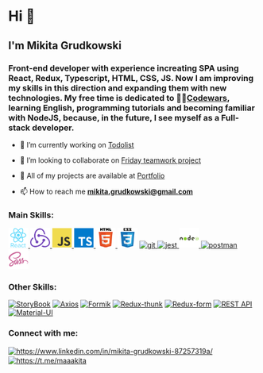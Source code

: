 <h1 align="left">Hi 👋</h1>
<h2 align="left">I'm Mikita Grudkowski</h2>
<h3 align="left">Front-end developer with experience increating SPA using React, Redux, Typescript, HTML, CSS, JS. Now I am improving my skills in this direction and expanding them with new technologies. My free time is dedicated to 👨‍💻<a href="https://www.codewars.com/users/grudkowski" rel="nofollow">Codewars</a>, learning English, programming tutorials and becoming familiar with NodeJS, because, in the future, I see myself as a Full-stack developer.</h3>

- 🔭 I’m currently working on [Todolist](https://github.com/hrudkouski/todolist-ts)

- 👯 I’m looking to collaborate on [Friday teamwork project](https://github.com/hrudkouski/friday_teamwork_project)

- 💼 All of my projects are available at [Portfolio](https://hrudkouski.github.io/my-portfolio-react/)

- 📫 How to reach me **mikita.grudkowski@gmail.com**

<h3 align="left">Main Skills:</h3>
<a href="https://reactjs.org/" target="_blank"> <img src="https://raw.githubusercontent.com/devicons/devicon/master/icons/react/react-original-wordmark.svg" alt="react" width="40" height="40"/> </a> 
<a href="https://redux.js.org" target="_blank"> <img src="https://raw.githubusercontent.com/devicons/devicon/master/icons/redux/redux-original.svg" alt="redux" width="40" height="40"/> </a> 
<a href="https://developer.mozilla.org/en-US/docs/Web/JavaScript" target="_blank"> <img src="https://raw.githubusercontent.com/devicons/devicon/master/icons/javascript/javascript-original.svg" alt="javascript" width="40" height="40"/> </a> 
<a href="https://www.typescriptlang.org/" target="_blank"> <img src="https://raw.githubusercontent.com/devicons/devicon/master/icons/typescript/typescript-original.svg" alt="typescript" width="40" height="40"/> </a> 
<a href="https://www.w3.org/html/" target="_blank"> <img src="https://raw.githubusercontent.com/devicons/devicon/master/icons/html5/html5-original-wordmark.svg" alt="html5" width="40" height="40"/> </a> 
<a href="https://www.w3schools.com/css/" target="_blank"> <img src="https://raw.githubusercontent.com/devicons/devicon/master/icons/css3/css3-original-wordmark.svg" alt="css3" width="40" height="40"/></a> 
<a href="https://git-scm.com/" target="_blank"> <img src="https://www.vectorlogo.zone/logos/git-scm/git-scm-icon.svg" alt="git" width="40" height="40"/> </a> 
<a href="https://jestjs.io" target="_blank"> <img src="https://www.vectorlogo.zone/logos/jestjsio/jestjsio-icon.svg" alt="jest" width="40" height="40"/> </a> 
<a href="https://nodejs.org" target="_blank"> <img src="https://raw.githubusercontent.com/devicons/devicon/master/icons/nodejs/nodejs-original-wordmark.svg" alt="nodejs" width="40" height="40"/> </a> 
<a href="https://postman.com" target="_blank"> <img src="https://www.vectorlogo.zone/logos/getpostman/getpostman-icon.svg" alt="postman" width="40" height="40"/> </a> 
<a href="https://sass-lang.com" target="_blank"> <img src="https://raw.githubusercontent.com/devicons/devicon/master/icons/sass/sass-original.svg" alt="sass" width="40" height="40"/> </a> 

</p>

<h3 align="left">Other Skills:</h3>
<p>
 <a target="_blank" rel="noopener noreferrer" href="https://camo.githubusercontent.com/57f20624301392d93f9eddcdf52a9167a136f4a43c3c99456724c5ef329f0684/68747470733a2f2f696d672e736869656c64732e696f2f62616467652f2d53746f7279426f6f6b2d3238326333343f7374796c653d666f722d7468652d6261646765266c6f676f3d53746f7279426f6f6b"><img src="https://camo.githubusercontent.com/57f20624301392d93f9eddcdf52a9167a136f4a43c3c99456724c5ef329f0684/68747470733a2f2f696d672e736869656c64732e696f2f62616467652f2d53746f7279426f6f6b2d3238326333343f7374796c653d666f722d7468652d6261646765266c6f676f3d53746f7279426f6f6b" alt="StoryBook" data-canonical-src="https://img.shields.io/badge/-StoryBook-282c34?style=for-the-badge&amp;logo=StoryBook" style="max-width:100%;"></a>
<a target="_blank" rel="noopener noreferrer" href="https://camo.githubusercontent.com/c1e49fcce3578563301db9352e1857a0bd2414b0b494850855452589d7e6cff2/68747470733a2f2f696d672e736869656c64732e696f2f62616467652f2d4178696f732d3238326333343f7374796c653d666f722d7468652d6261646765266c6f676f3d6178696f73"><img src="https://camo.githubusercontent.com/c1e49fcce3578563301db9352e1857a0bd2414b0b494850855452589d7e6cff2/68747470733a2f2f696d672e736869656c64732e696f2f62616467652f2d4178696f732d3238326333343f7374796c653d666f722d7468652d6261646765266c6f676f3d6178696f73" alt="Axios" data-canonical-src="https://img.shields.io/badge/-Axios-282c34?style=for-the-badge&amp;logo=axios" style="max-width:100%;"></a>
<a target="_blank" rel="noopener noreferrer" href="https://camo.githubusercontent.com/0a1981386bbcb1adf0b90e05b6f6f09ce50701227aba6a6e16d3fefefafeb331/68747470733a2f2f696d672e736869656c64732e696f2f62616467652f2d466f726d696b2d3238326333343f7374796c653d666f722d7468652d6261646765266c6f676f3d666f726d696b"><img src="https://camo.githubusercontent.com/0a1981386bbcb1adf0b90e05b6f6f09ce50701227aba6a6e16d3fefefafeb331/68747470733a2f2f696d672e736869656c64732e696f2f62616467652f2d466f726d696b2d3238326333343f7374796c653d666f722d7468652d6261646765266c6f676f3d666f726d696b" alt="Formik" data-canonical-src="https://img.shields.io/badge/-Formik-282c34?style=for-the-badge&amp;logo=formik" style="max-width:100%;"></a>
<a target="_blank" rel="noopener noreferrer" href="https://camo.githubusercontent.com/4e040d5429ef65ef51ce5471d55f4e9d612459e4123d719b27c10bda54033176/68747470733a2f2f696d672e736869656c64732e696f2f62616467652f2d52656475785f7468756e6b2d3238326333343f7374796c653d666f722d7468652d6261646765266c6f676f3d72656475785f7468756e6b"><img src="https://camo.githubusercontent.com/4e040d5429ef65ef51ce5471d55f4e9d612459e4123d719b27c10bda54033176/68747470733a2f2f696d672e736869656c64732e696f2f62616467652f2d52656475785f7468756e6b2d3238326333343f7374796c653d666f722d7468652d6261646765266c6f676f3d72656475785f7468756e6b" alt="Redux-thunk" data-canonical-src="https://img.shields.io/badge/-Redux_thunk-282c34?style=for-the-badge&amp;logo=redux_thunk" style="max-width:100%;"></a>
<a target="_blank" rel="noopener noreferrer" href="https://camo.githubusercontent.com/adb5d4c497ef05003415f82b56b8fb683321153ef1311f17b272d5413e9fda6f/68747470733a2f2f696d672e736869656c64732e696f2f62616467652f2d52656475785f666f726d2d3238326333343f7374796c653d666f722d7468652d6261646765266c6f676f3d72656475785f666f726d"><img src="https://camo.githubusercontent.com/adb5d4c497ef05003415f82b56b8fb683321153ef1311f17b272d5413e9fda6f/68747470733a2f2f696d672e736869656c64732e696f2f62616467652f2d52656475785f666f726d2d3238326333343f7374796c653d666f722d7468652d6261646765266c6f676f3d72656475785f666f726d" alt="Redux-form" data-canonical-src="https://img.shields.io/badge/-Redux_form-282c34?style=for-the-badge&amp;logo=redux_form" style="max-width:100%;"></a>
<a target="_blank" rel="noopener noreferrer" href="https://camo.githubusercontent.com/5172a1a03621ad6e7f9f1002e26c88120bb589d8a9ebe3ef3f41ee9eb9c47b79/68747470733a2f2f696d672e736869656c64732e696f2f62616467652f2d524553545f4150492d3238326333343f7374796c653d666f722d7468652d6261646765266c6f676f3d72657374"><img src="https://camo.githubusercontent.com/5172a1a03621ad6e7f9f1002e26c88120bb589d8a9ebe3ef3f41ee9eb9c47b79/68747470733a2f2f696d672e736869656c64732e696f2f62616467652f2d524553545f4150492d3238326333343f7374796c653d666f722d7468652d6261646765266c6f676f3d72657374" alt="REST API" data-canonical-src="https://img.shields.io/badge/-REST_API-282c34?style=for-the-badge&amp;logo=rest" style="max-width:100%;"></a>
<a target="_blank" rel="noopener noreferrer" href="https://camo.githubusercontent.com/710634f2b02dd538e5aaf212ce1ad01d861922b2911017282dff7d7666c63c70/68747470733a2f2f696d672e736869656c64732e696f2f62616467652f2d4d6174657269616c5f55492d3238326333343f7374796c653d666f722d7468652d6261646765266c6f676f3d6d6174657269616c5f64657369676e"><img src="https://camo.githubusercontent.com/710634f2b02dd538e5aaf212ce1ad01d861922b2911017282dff7d7666c63c70/68747470733a2f2f696d672e736869656c64732e696f2f62616467652f2d4d6174657269616c5f55492d3238326333343f7374796c653d666f722d7468652d6261646765266c6f676f3d6d6174657269616c5f64657369676e" alt="Material-UI" data-canonical-src="https://img.shields.io/badge/-Material_UI-282c34?style=for-the-badge&amp;logo=material_design" style="max-width:100%;"></a></p>

<h3 align="left">Connect with me:</h3>
<p align="left">
<a href="https://linkedin.com/in/https://www.linkedin.com/in/mikita-grudkowski-87257319a/" target="blank"><img align="center" src="https://raw.githubusercontent.com/rahuldkjain/github-profile-readme-generator/master/src/images/icons/Social/linked-in-alt.svg" alt="https://www.linkedin.com/in/mikita-grudkowski-87257319a/" height="30" width="40" /></a>
  <a href="https://t.me/maaakita" target="blank"><img align="center" src="https://cdn.iconscout.com/icon/free/png-256/telegram-3-226554.png" alt="https://t.me/maaakita" height="40" width=40" /></a>
</p>
